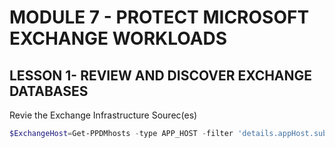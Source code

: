 # MODULE 7 - PROTECT MICROSOFT EXCHANGE WORKLOADS

## LESSON 1- REVIEW AND DISCOVER EXCHANGE DATABASES

Revie the Exchange Infrastructure Sourec(es)

```Powershell
$ExchangeHost=Get-PPDMhosts -type APP_HOST -filter 'details.appHost.subTypes eq "MICROSOFT_EXCHANGE_DATABASE_SYSTEM" and name -eq "exchange.demo.local"'
```

